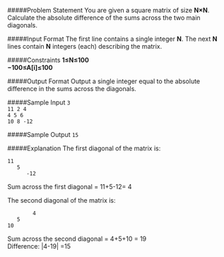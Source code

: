 #####Problem Statement
You are given a square matrix of size <b>N×N</b>. Calculate the absolute difference of the sums across the two main diagonals.

#####Input Format
The first line contains a single integer <b>N</b>. The next <b>N</b> lines contain <b>N</b> integers (each) describing the matrix.

#####Constraints
<b>1≤N≤100<br>
−100≤A[i]≤100</b>

#####Output Format
Output a single integer equal to the absolute difference in the sums across the diagonals.

#####Sample Input
`3`<br>
`11 2 4`<br>
`4 5 6`<br>
`10 8 -12`<br>

#####Sample Output
`15`

#####Explanation
The first diagonal of the matrix is:

`11       `<br>
`    5    `<br>
`      -12`<br>

Sum across the first diagonal = 11+5-12= 4

The second diagonal of the matrix is:

`        4`<br>
`    5    `<br>
`10       `<br>

Sum across the second diagonal = 4+5+10 = 19<br>
Difference: |4-19| =15

